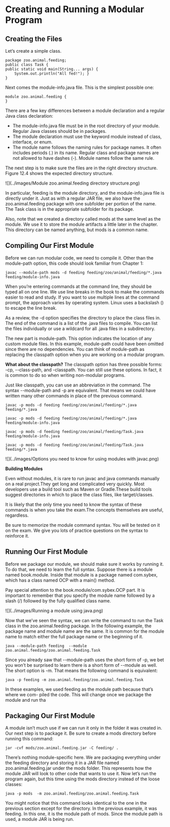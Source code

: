 # Creating and Running a Modular Program

## Creating the Files

Let’s create a simple class.

    package zoo.animal.feeding;
    public class Task {
    public static void main(String... args) {
        System.out.println("All fed!"); }
    }

Next comes the module-info.java file. This is the simplest possible one:

    module zoo.animal.feeding {
    }

There are a few key differences between a module declaration and a regular Java class declaration:

- The module-info.java file must be in the root directory of your module. Regular Java classes should be in packages.
- The module declaration must use the keyword module instead of class, interface, or enum.
- The module name follows the naming rules for package names. It often includes periods (.) in its name. Regular class
  and package names are not allowed to have dashes (-). Module names follow the same rule.

The next step is to make sure the files are in the right directory structure. Figure 12.4 shows the expected directory
structure.

![](../images/Module zoo.animal.feeding directory structure.png)

In particular, feeding is the module directory, and the module-info.java file is directly under it. Just as with a
regular JAR file, we also have the zoo.animal.feeding package with one subfolder per portion of the name. The Task class
is in the appropriate subfolder for its package.

Also, note that we created a directory called mods at the same level as the module. We use it to store the module
artifacts a little later in the chapter. This directory can be named anything, but mods is a common name.

## Compiling Our First Module

Before we can run modular code, we need to compile it. Other than the module-path option, this code should look familiar
from Chapter 1:

    javac --module-path mods -d feeding feeding/zoo/animal/feeding/*.java feeding/module-info.java

When you’re entering commands at the command line, they should be typed all on one line. We use line breaks in the book
to make the commands easier to read and study. If you want to use multiple lines at the command prompt, the approach
varies by operating system. Linux uses a backslash (\) to escape the line break.

As a review, the -d option specifies the directory to place the class files in. The end of the command is a list of the
.java files to compile. You can list the files individually or use a wildcard for all .java files in a subdirectory.

The new part is module-path. This option indicates the location of any custom module files. In this example, module-path
could have been omitted since there are no dependencies. You can think of module-path as replacing the classpath
option when you are working on a modular program.

**What about the classpath?**
The classpath option has three possible forms: -cp, --class-path, and -classpath. You can still use these options. In
fact, it is common to do so when writing non-modular programs.

Just like classpath, you can use an abbreviation in the command. The syntax --module-path and -p are equivalent. That
means we could have written many other commands in place of the previous command.

    javac -p mods -d feeding feeding/zoo/animal/feeding/*.java feeding/*.java

    javac -p mods -d feeding feeding/zoo/animal/feeding/*.java feeding/module-info.java

    javac -p mods -d feeding feeding/zoo/animal/feeding/Task.java feeding/module-info.java

    javac -p mods -d feeding feeding/zoo/animal/feeding/Task.java feeding/*.java

![](../images/Options you need to know for using modules with javac.png)

**Building Modules**

Even without modules, it is rare to run javac and java commands manually on a real project.They get long and complicated
very quickly. Most developers use a build tool such as Maven or Gradle.These build tools suggest directories in which to
place the class files, like target/classes.

It is likely that the only time you need to know the syntax of these commands is when you take the exam.The concepts
themselves are useful, regardless.

Be sure to memorize the module command syntax. You will be tested on it on the exam. We give you lots of practice
questions on the syntax to reinforce it.

## Running Our First Module

Before we package our module, we should make sure it works by running it. To do that, we need to learn the full syntax.
Suppose there is a module named book.module.
Inside that module is a package named com.sybex, which has a class named OCP with a main() method.

Pay special attention to the book.module/com.sybex.OCP part. It is important to remember that you specify the module
name followed by a slash (/) followed by the fully qualified class name.

![](../images/Running a module using java.png)

Now that we’ve seen the syntax, we can write the command to run the Task class in the zoo.animal.feeding package. In the
following example, the package name and module name are the same. It is common for the module name to match either the
full package name or the beginning of it.

    java --module-path feeding  --module zoo.animal.feeding/zoo.animal.feeding.Task

Since you already saw that --module-path uses the short form of -p, we bet you won’t be surprised to learn there is a
short form of --module as well. The short option is -m. That means the following command is equivalent:

    java -p feeding -m zoo.animal.feeding/zoo.animal.feeding.Task

In these examples, we used feeding as the module path because that’s where we com- piled the code. This will change once
we package the module and run tha

## Packaging Our First Module

A module isn’t much use if we can run it only in the folder it was created in. Our next step is to package it. Be sure
to create a mods directory before running this command:

    jar -cvf mods/zoo.animal.feeding.jar -C feeding/ .

There’s nothing module-specific here. We are packaging everything under the feeding directory and storing it in a JAR
file named zoo.animal.feeding.jar under the mods folder. This represents how the module JAR will look to other code that
wants to use it. Now let’s run the program again, but this time using the mods directory instead of the loose classes:

    java -p mods  -m zoo.animal.feeding/zoo.animal.feeding.Task

You might notice that this command looks identical to the one in the previous section except for the directory. In the
previous example, it was feeding. In this one, it is the module path of mods. Since the module path is used, a module
JAR is being run.
